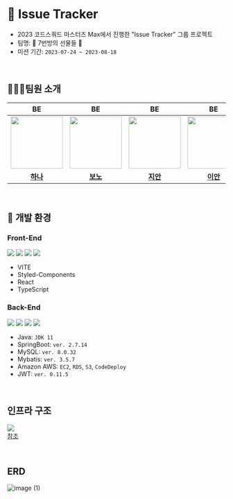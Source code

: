 # 📜 Issue Tracker
- 2023 코드스쿼드 마스터즈 Max에서 진행한 "Issue Tracker" 그룹 프로젝트
- 팀명: 🎁 7번방의 선물들 🎁
- 미션 기간: `2023-07-24 ~ 2023-08-18`

<br/>

## 🧑🏻‍💻팀원 소개
|                                                    BE                                               |                                                    BE                                                 |                                                     BE                                                               |                                                       BE                                                    |                                                      FE                                                     |                                                       FE                                                       |
|:-----------------------------------------------------------------------------------------------------------:|:-----------------------------------------------------------------------------------------------------------:|:---------------------------------------------------------------------------------------------------------------------:|:---------------------------------------------------------------------------------------------------------------:|:-------------------------------------------------------------------------------------------------------------:|:---------------------------------------------------------------------------------------------------------------:|
| <a href="https://github.com/dokkisan"><img src = "https://avatars.githubusercontent.com/u/117690393?s=96&v=4" width="120px;"> | <a href="https://github.com/sejeong00"><img src = "https://avatars.githubusercontent.com/u/70848762?s=64&v=4" width="120px;"> | <a href="https://github.com/sudago"><img src = "https://avatars.githubusercontent.com/u/97204689?s=96&v=4" width="120px;"> | <a href="https://github.com/jsjseop"><img src = "https://avatars.githubusercontent.com/u/57559288?s=96&v=4" width="120px;"> | <a href="https://github.com/gunoc"><img src = "https://avatars.githubusercontent.com/u/86706366?s=96&v=4" width="120px;"> | <a href="https://github.com/jsh3418"><img src = "https://avatars.githubusercontent.com/u/57666791?s=96&v=4" width="120px;"> |                                         |                                         |
|                                     [**하나**](https://github.com/dokkisan)                                      |                                     [**보노**](https://github.com/sejeong00)                                      |                                        [**지안**](https://github.com/sudago)                                        |                                     [**이안**](https://github.com/jsjseop)                                     |                                      [**푸반**](https://github.com/gunoc)                                      |                                    [**쿤디**](https://github.com/jsh3418)                                    |

<br/>

## 🔧️ 개발 환경
### Front-End

![](https://img.shields.io/badge/-ReactJs-61DAFB?logo=react&logoColor=white&style=flat)
![](https://img.shields.io/badge/css-1572B6?style=for-the-badge&logo=css3&logoColor=white&style=flat)
![](https://camo.githubusercontent.com/a91f29fbfde227665b0cd5a447c0b035180e8a285bfef1ec8d91c8ba80fcaa20/68747470733a2f2f696d672e736869656c64732e696f2f62616467652f547970657363726970742d3331373843363f7374796c653d666c6174266c6f676f3d54797065536372697074266c6f676f436f6c6f723d7768697465)
![](https://camo.githubusercontent.com/e3883202fdd9cb44fd6a62f35730342d5cd477c3d76a2140aa38aa87eac6b224/68747470733a2f2f696d672e736869656c64732e696f2f62616467652f2d56697375616c25323053747564696f253230436f64652d3030374143433f7374796c653d666c6174266c6f676f3d56697375616c25323053747564696f253230436f6465266c6f676f436f6c6f723d7768697465)

- VITE
- Styled-Components
- React
- TypeScript

### Back-End
![](https://img.shields.io/badge/Java-007396?style=flat&logo=Java&logoColor=white)
![](https://img.shields.io/badge/SpringBoot-6DB33F?style=flat&logo=SpringBoot&logoColor=white)
![](https://img.shields.io/badge/MySQL-4479A1?style=flat&logo=MySQL&logoColor=white)
![](https://img.shields.io/badge/Amazon_AWS-232F3E?style=flat&logo=amazonaws)

- Java: `JDK 11`
- SpringBoot: `ver. 2.7.14`
- MySQL: `ver. 8.0.32`
- Mybatis: `ver. 3.5.7`
- Amazon AWS: `EC2`, `RDS`, `S3`, `CodeDeploy`
- JWT: `ver. 0.11.5`

<br/>

## 인프라 구조
![](https://img1.daumcdn.net/thumb/R1280x0/?scode=mtistory2&fname=https%3A%2F%2Fblog.kakaocdn.net%2Fdn%2Fc31ghu%2FbtrwXzYjwiM%2F4TCgBBepPG7gN4JeLZ3XTK%2Fimg.png)  
[참조](https://onibmag.tistory.com/entry/AWS-0-Spring-Boot-React-%ED%94%84%EB%A1%9C%EC%A0%9D%ED%8A%B8-%EA%B7%BC%EB%8D%B0-%EC%9D%B4%EC%A0%9C-%EB%B0%B0%ED%8F%AC%EC%9E%90%EB%8F%99%ED%99%94%EB%A5%BC-%EA%B3%81%EB%93%A4%EC%9D%B8)

<br/>

## ERD
![image (1)](https://github.com/room-number7-presents/issue-tracker-max/assets/57559288/a456027f-213f-43fe-906c-c20536c6b107)
